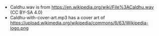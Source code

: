 * Caldhu.wav is from https://en.wikipedia.org/wiki/File%3ACaldhu.wav (CC BY-SA 4.0)
* Caldhu-with-cover-art.mp3 has a cover art of https://upload.wikimedia.org/wikipedia/commons/6/63/Wikipedia-logo.png
